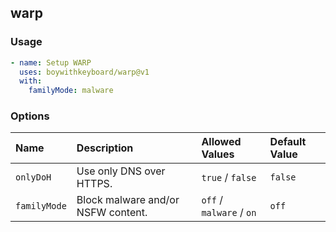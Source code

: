 ## warp

### Usage

```yaml
- name: Setup WARP
  uses: boywithkeyboard/warp@v1
  with:
    familyMode: malware
```

### Options

| Name | Description | Allowed Values | Default Value |
| :--- | :--- | :--- | :--- |
| `onlyDoH` | Use only DNS over HTTPS. | `true` / `false` | `false` |
| `familyMode` | Block malware and/or NSFW content. | `off` / `malware` / `on` | `off` |
